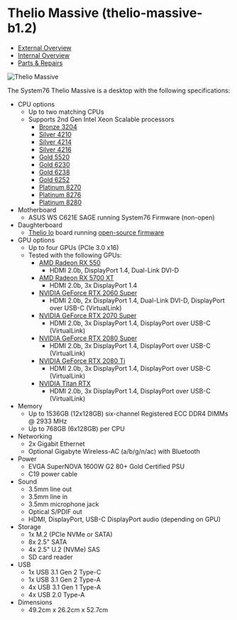# Thelio Massive (thelio-massive-b1.2)

- [External Overview](./external-overview.md)
- [Internal Overview](./internal-overview.md)
- [Parts & Repairs](./repairs.md)

![Thelio Massive](./img/thelio-massive-b1.2.png)

The System76 Thelio Massive is a desktop with the following specifications:

- CPU options
    - Up to two matching CPUs
    - Supports 2nd Gen Intel Xeon Scalable processors
        - [Bronze 3204](https://ark.intel.com/content/www/us/en/ark/products/193381/intel-xeon-bronze-3204-processor-8-25m-cache-1-90-ghz.html)
        - [Silver 4210](https://ark.intel.com/content/www/us/en/ark/products/193384/intel-xeon-silver-4210-processor-13-75m-cache-2-20-ghz.html)
        - [Silver 4214](https://ark.intel.com/content/www/us/en/ark/products/193385/intel-xeon-silver-4214-processor-16-5m-cache-2-20-ghz.html)
        - [Silver 4216](https://ark.intel.com/content/www/us/en/ark/products/193394/intel-xeon-silver-4216-processor-22m-cache-2-10-ghz.html)
        - [Gold 5520](https://ark.intel.com/content/www/us/en/ark/products/193388/intel-xeon-gold-5220-processor-24-75m-cache-2-20-ghz.html)
        - [Gold 6230](https://ark.intel.com/content/www/us/en/ark/products/192437/intel-xeon-gold-6230-processor-27-5m-cache-2-10-ghz.html)
        - [Gold 6238](https://ark.intel.com/content/www/us/en/ark/products/193949/intel-xeon-gold-6238-processor-30-25m-cache-2-10-ghz.html)
        - [Gold 6252](https://ark.intel.com/content/www/us/en/ark/products/192447/intel-xeon-gold-6252-processor-35-75m-cache-2-10-ghz.html)
        - [Platinum 8270](https://ark.intel.com/content/www/us/en/ark/products/192482/intel-xeon-platinum-8270-processor-35-75m-cache-2-70-ghz.html)
        - [Platinum 8276](https://ark.intel.com/content/www/us/en/ark/products/192470/intel-xeon-platinum-8276-processor-38-5m-cache-2-20-ghz.html)
        - [Platinum 8280](https://ark.intel.com/content/www/us/en/ark/products/192478/intel-xeon-platinum-8280-processor-38-5m-cache-2-70-ghz.html)
- Motherboard
    - ASUS WS C621E SAGE running System76 Firmware (non-open)
- Daughterboard
    - [Thelio Io](https://github.com/system76/thelio-io) board running [open-source firmware](https://github.com/system76/thelio-io-firmware)
- GPU options
    - Up to four GPUs (PCIe 3.0 x16)
    - Tested with the following GPUs:
        - [AMD Radeon RX 550](https://www.amd.com/en/products/graphics/radeon-rx-550)
            - HDMI 2.0b, DisplayPort 1.4, Dual-Link DVI-D
        - [AMD Radeon RX 5700 XT](https://www.amd.com/en/products/graphics/amd-radeon-rx-5700-xt)
            - HDMI 2.0b, 3x DisplayPort 1.4
        - [NVIDIA GeForce RTX 2060 Super](https://www.nvidia.com/en-us/geforce/graphics-cards/rtx-2060-super/)
            - HDMI 2.0b, 2x DisplayPort 1.4, Dual-Link DVI-D, DisplayPort over USB-C (VirtualLink)
        - [NVIDIA GeForce RTX 2070 Super](https://www.nvidia.com/en-us/geforce/graphics-cards/rtx-2070-super/)
            - HDMI 2.0b, 3x DisplayPort 1.4, DisplayPort over USB-C (VirtualLink)
        - [NVIDIA GeForce RTX 2080 Super](https://www.nvidia.com/en-us/geforce/graphics-cards/rtx-2080-super/)
            - HDMI 2.0b, 3x DisplayPort 1.4, DisplayPort over USB-C (VirtualLink)
        - [NVIDIA GeForce RTX 2080 Ti](https://www.nvidia.com/en-us/geforce/graphics-cards/rtx-2080-ti/)
            - HDMI 2.0b, 3x DisplayPort 1.4, DisplayPort over USB-C (VirtualLink)
        - [NVIDIA Titan RTX](https://www.nvidia.com/en-us/deep-learning-ai/products/titan-rtx/)
            - HDMI 2.0b, 3x DisplayPort 1.4, DisplayPort over USB-C (VirtualLink)
- Memory
    - Up to 1536GB (12x128GB) six-channel Registered ECC DDR4 DIMMs @ 2933 MHz
    - Up to 768GB (6x128GB) per CPU
- Networking
    - 2x Gigabit Ethernet
    - Optional Gigabyte Wireless-AC (a/b/g/n/ac) with Bluetooth
- Power
    - EVGA SuperNOVA 1600W G2 80+ Gold Certified PSU
    - C19 power cable
- Sound
    - 3.5mm line out
    - 3.5mm line in
    - 3.5mm microphone jack
    - Optical S/PDIF out
    - HDMI, DisplayPort, USB-C DisplayPort audio (depending on GPU)
- Storage
    - 1x M.2 (PCIe NVMe or SATA)
    - 8x 2.5" SATA
    - 4x 2.5" U.2 (NVMe) SAS
    - SD card reader
- USB
    - 1x USB 3.1 Gen 2 Type-C
    - 1x USB 3.1 Gen 2 Type-A
    - 4x USB 3.1 Gen 1 Type-A
    - 4x USB 2.0 Type-A
- Dimensions
    - 49.2cm x 26.2cm x 52.7cm
